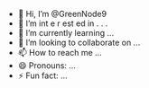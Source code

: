 - 👋 Hi, I’m @GreenNode9
-  👀 I’m  int e     r      est ed in   .  . .     
- 🌱 I’m currently learning  ...  
- 💞️ I’m looking to collaborate on ...
- 📫 How to reach me ...
- 😄 Pronouns: ...
- ⚡ Fun fact: ...

<!---
GreenNode9/GreenNode9 is a ✨ special ✨ repository because its `README.md` (this file) appears on your GitHub profile.
You can click the Preview link to take a look at your changes.
--->
